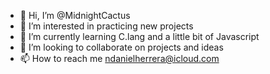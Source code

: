 - 👋 Hi, I’m @MidnightCactus
- 👀 I’m interested in practicing new projects
- 🌱 I’m currently learning C.lang and a little bit of Javascript
- 💞️ I’m looking to collaborate on projects and ideas
- 📫 How to reach me ndanielherrera@icloud.com 

<!---
MidnightCactus/MidnightCactus is a ✨ special ✨ repository because its `README.md` (this file) appears on your GitHub profile.
You can click the Preview link to take a look at your changes.
--->
